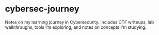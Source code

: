 # cybersec-journey
Notes on my learning journey in Cybersecurity. Includes CTF writeups, lab walkthroughs, tools I’m exploring, and notes on concepts I'm studying.
